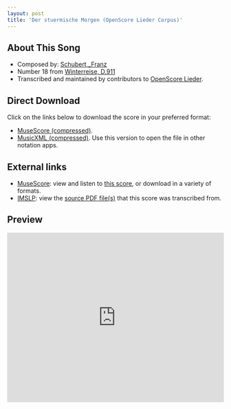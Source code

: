 ```yaml
---
layout: post
title: 'Der stuermische Morgen (OpenScore Lieder Corpus)'
---
```


## About This Song

- Composed by: [Schubert,_Franz](https://fourscoreandmore.org/openscore/lieder/Schubert,_Franz)
- Number 18 from [Winterreise, D.911](https://fourscoreandmore.org/openscore/lieder/Schubert,_Franz/Winterreise,_D.911)
- Transcribed and maintained by contributors to [OpenScore Lieder].

[OpenScore Lieder]: https://musescore.com/openscore-lieder-corpus

## Direct Download

Click on the links below to download the score in your preferred format:
- [MuseScore (compressed)](https://github.com/openscore/lieder/blob/main/scores/Schubert,_Franz/Winterreise,_D.911/18_Der_stuermische_Morgen/lc5007182.mscz?raw=true).
- [MusicXML (compressed)](https://github.com/openscore/lieder/blob/main/scores/Schubert,_Franz/Winterreise,_D.911/18_Der_stuermische_Morgen/lc5007182.mxl?raw=true). Use this version to open the file in other notation apps.

## External links

- [MuseScore]: view and listen to [this score][MuseScore], or download in a variety of formats.
- [IMSLP]: view the [source PDF file(s)][IMSLP] that this score was transcribed from.

[MuseScore]: https://musescore.com/score/5007182
[IMSLP]: https://imslp.org/wiki/Special:ReverseLookup/60822

## Preview

<iframe width="100%" height="394" src="https://musescore.com/openscore-lieder-corpus/scores/5007182/embed" frameborder="0" allowfullscreen allow="autoplay; fullscreen"></iframe>

